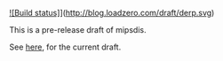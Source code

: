 [![Build status]](http://blog.loadzero.com/draft/derp.svg)](http://blog.loadzero.com/draft/derp.svg)

This is a pre-release draft of mipsdis.

See [here](draft.md), for the current draft.
